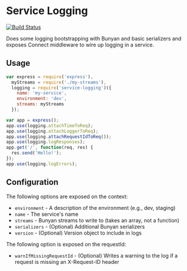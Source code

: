 # Service Logging

[![Build Status](https://travis-ci.org/jeffcharles/service-logging.svg?branch=master)](https://travis-ci.org/jeffcharles/service-logging)

Does some logging bootstrapping with Bunyan and basic serializers and exposes Connect middleware to wire up logging in a service.

## Usage

```JavaScript
var express = require('express'),
  myStreams = require('./my-streams'),
  logging = require('service-logging')({
    name: 'my-service',
    environment: 'dev',
    streams: myStreams
  });

var app = express();
app.use(logging.attachTimeToReq);
app.use(logging.attachLoggerToReq);
app.use(logging.attachRequestIdToReq());
app.use(logging.logResponses);
app.get('/', function(req, res) {
  res.send('Hello!');
});
app.use(logging.logErrors);
```

## Configuration

The following options are exposed on the context:
- `environment` - A description of the environment (e.g., dev, staging)
- `name` - The service's name
- `streams` - Bunyan streams to write to (takes an array, not a function)
- `serializers` - (Optional) Additional Bunyan serializers
- `version` - (Optional) Version object to include in logs

The following option is exposed on the requestId:
- `warnIfMissingRequestId` - (Optional) Writes a warning to the log if a request is missing an X-Request-ID header
